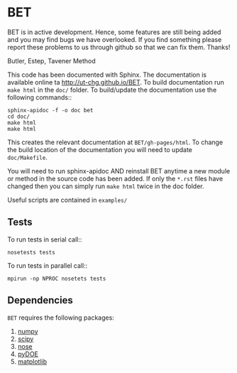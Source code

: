 BET
===

BET is in active development. Hence, some features are still being added and you may find bugs we have overlooked. If you find something please report these problems to us through github so that we can fix them. Thanks!

Butler, Estep, Tavener Method

This code has been documented with Sphinx. The documentation is available online ta http://ut-chg.github.io/BET. To build documentation run 
``make html`` in the ``doc/`` folder.
To build/update the documentation use the following commands::

    sphinx-apidoc -f -o doc bet
    cd doc/
    make html
    make html

This creates the relevant documentation at ``BET/gh-pages/html``. To change the build location of the documentation you will need to update ``doc/Makefile``.

You will need to run sphinx-apidoc AND reinstall BET anytime a new module or method in the source code has been added. If only the `*.rst` files have changed then you can simply run ``make html`` twice in the doc folder.

Useful scripts are contained in ``examples/``

Tests
-----

To run tests in serial call::

    nosetests tests

To run tests in parallel call::

    mpirun -np NPROC nosetets tests

Dependencies
------------

`BET` requires the following packages:

1. [numpy](http://www.numpy.org/)
2. [scipy](http://www.scipy.org/)
3. [nose](https://nose.readthedocs.org/en/latest/)
4. [pyDOE](https://pythonhosted.org/pyDOE/)
5. [matplotlib](http://matplotlib.org/)
